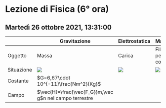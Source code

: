 #  Lezione di Fisica (6° ora)
## Martedì 26 ottobre 2021, 13:31:00


||Gravitazione|Elettrostatica|Magnetismo|
|---|---|---|---|
|Oggetto|Massa|Carica|Filo percorso da corrente|
|Situazione|![](https://i.imgur.com/BI042DU.jpg)|![](https://i.imgur.com/zs6MnYR.jpg)|![](https://i.imgur.com/zs6MnYR.jpg)|
|Costante|$G=6,67\cdot 10^{-11}\frac{Nm^2}{Kg}$|
|Campo|$\vec{H}=\frac{\vec{F_G}}m,\vec g$n nel campo terrestre
<!--stackedit_data:
eyJoaXN0b3J5IjpbLTY1MTI4NDA4MCwtMTUzMDY3MzA4NV19
-->